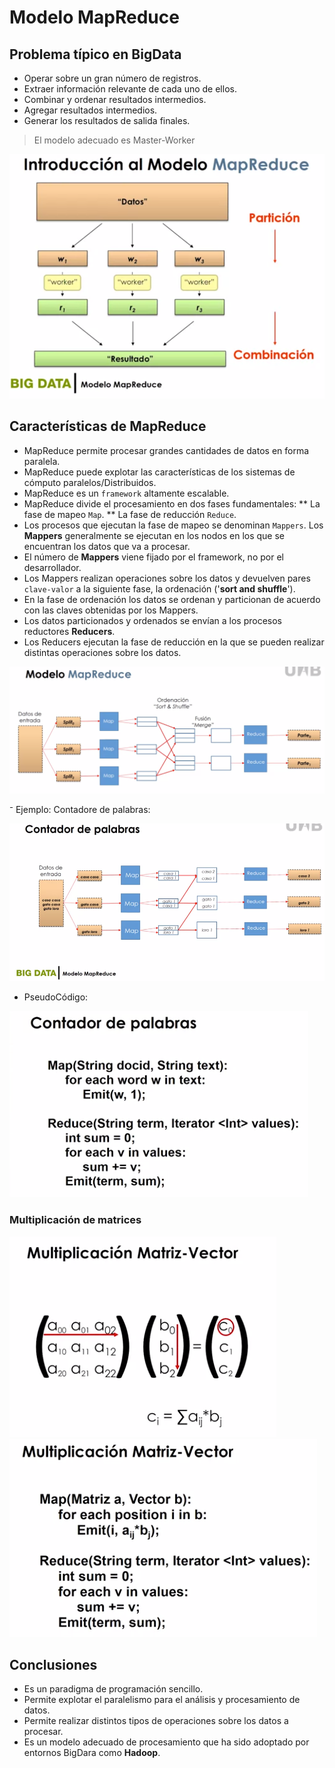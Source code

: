 # Modelo MapReduce

## Problema típico en BigData

* Operar sobre un gran número de registros.
* Extraer información relevante de cada uno de ellos.
* Combinar y ordenar resultados intermedios.
* Agregar resultados intermedios.
*  Generar los resultados de salida finales.

> El modelo adecuado es Master-Worker

![MasterWorker](../images/02_MapReduce.png)

## Características de MapReduce

* MapReduce permite procesar grandes cantidades de datos en forma paralela.
* MapReduce puede explotar las características de los sistemas de cómputo paralelos/Distribuidos.
* MapReduce es un `framework` altamente escalable.
* MapReduce divide el procesamiento en dos fases fundamentales:
** La fase de mapeo `Map`.
** La fase de reducción `Reduce`.
* Los procesos que ejecutan la fase de mapeo se denominan `Mappers`. Los **Mappers** generalmente se ejecutan en los nodos en los que se encuentran los datos que va a procesar.
* El número de **Mappers** viene fijado por el framework, no por el desarrollador.
* Los Mappers realizan operaciones sobre los datos y devuelven pares `clave-valor` a la siguiente fase, la ordenación ('**sort and shuffle**').
* En la fase de ordenación los datos se ordenan y particionan de acuerdo con las claves obtenidas por los Mappers.
* Los datos particionados y ordenados se envían a los procesos reductores **Reducers**.
* Los Reducers ejecutan la fase de reducción en la que se pueden realizar distintas operaciones sobre los datos.

![MasterWorker](../images/03_MapReduce.png)
  
⁻ Ejemplo: Contadore de palabras:

![MasterWorker](../images/04_MapReduce.png)

- PseudoCódigo:

![MasterWorker](../images/05_MapReduce.png)

### Multiplicación de matrices
![MasterWorker](../images/06_MapReduce.png) 
![MasterWorker](../images/07_MapReduce.png)

## Conclusiones

* Es un paradigma de programación sencillo.
* Permite explotar el paralelismo para el análisis y procesamiento de datos.
* Permite realizar distintos tipos de operaciones sobre los datos a procesar.
* Es un modelo adecuado de procesamiento que ha sido adoptado por entornos BigDara como **Hadoop**.
